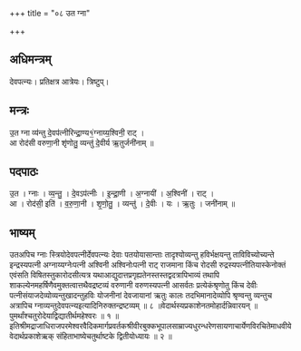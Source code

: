 +++
title = "०८ उत ग्ना"

+++
## अधिमन्त्रम्
देवपत्न्यः। प्रतिक्षत्र आत्रेयः। त्रिष्टुप्।

## मन्त्रः
उ॒त ग्ना व्य॑न्तु दे॒वप॑त्नीरिन्द्रा॒ण्य१॒॑ग्नाय्य॒श्विनी॒ राट् ।  
आ रोद॑सी वरुणा॒नी शृ॑णोतु॒ व्यन्तु॑ दे॒वीर्य ऋ॒तुर्जनी॑नाम् ॥

## पदपाठः
उ॒त । ग्नाः । व्य॒न्तु॒ । दे॒वऽप॑त्नीः । इ॒न्द्रा॒णी । अ॒ग्नायी॑ । अ॒श्विनी॑ । राट् ।  
आ । रोद॑सी॒ इति॑ । व॒रु॒णा॒नी । शृ॒णो॒तु॒ । व्यन्तु॑ । दे॒वीः । यः । ऋ॒तुः । जनी॑नाम् ॥

## भाष्यम्
उतअपिच ग्नाः स्त्रियोदेवपत्नीर्देवपत्न्यः देवाः पतयोयासान्ताः तादृश्योव्यन्तु हविर्भक्षयन्तु ताविविच्योच्यन्ते इन्द्रस्यपत्नी अग्नाय्यग्नेःपत्नी अश्विनी अश्विनोःपत्नी राट् राजमाना किंच रोदसी रुद्रस्यपत्नीतियास्केनोक्तं एवंसति विषितस्तुकारोदसीत्यत्र यथाआद्युदात्तप्रगृह्यतेनस्तस्तद्वदत्रापिभाव्यं तथापि शाकल्येनमहर्षिणैवमुक्तत्वात्तथैवद्रष्टव्यं वरुणानी वरुणस्यपत्नी आसर्वतः प्रत्येकंश्रृणोतु किंच देवीः पत्नीसंयाजदेव्योव्यन्तुखादन्तुहविः योजनीनां देवजायानां ऋतुः कालः तदभिमानादेव्योपि श्रृण्वन्तु व्यन्तुच अत्रापिच ग्नाव्यन्तुदेवपत्न्यइत्यादिनिरुक्तन्द्रष्टव्यम् ॥ ८ ॥वेदार्थस्यप्रकाशेनतमोहार्दन्निवारयन् ॥ पुमर्थांश्चतुरोदेयाद्विद्यातीर्थमहेश्वरः ॥ १ ॥इतिश्रीमद्राजाधिराजपरमेश्वरवैदिकमार्गप्रवर्तकश्रीवीरबुक्कभूपालसाम्राज्यधुरन्धरेणसायणाचार्येणविरचितेमाधवीयेवेदार्थप्रकाशेऋक् संहिताभाष्येचतुर्थाष्टके द्वितीयोध्यायः ॥ २ ॥